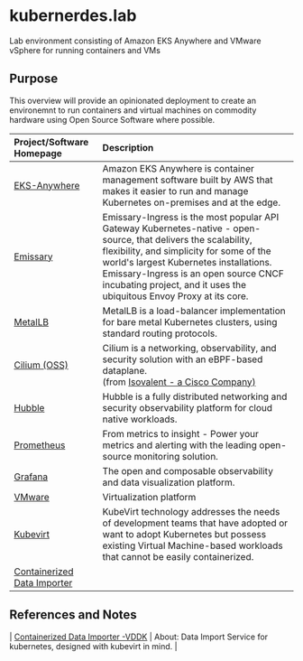 # kubernerdes.lab
Lab environment consisting of Amazon EKS Anywhere and VMware vSphere for running containers and VMs


## Purpose 
This overview will provide an opinionated deployment to create an environemnt to run containers and virtual machines on commodity hardware using Open Source Software where possible.

| Project/Software Homepage | Description |
|:-----------------|:-------------|
| [EKS-Anywhere](https://anywhere.eks.amazonaws.com/) | Amazon EKS Anywhere is container management software built by AWS that makes it easier to run and manage Kubernetes on-premises and at the edge. |
| [Emissary](https://www.getambassador.io/docs/emissary/latest/tutorials/getting-started) | Emissary-Ingress is the most popular API Gateway Kubernetes-native - open-source, that delivers the scalability, flexibility, and simplicity for some of the world's largest Kubernetes installations. Emissary-Ingress is an open source CNCF incubating project, and it uses the ubiquitous Envoy Proxy at its core. |
| [MetalLB](https://metallb.universe.tf/) | MetalLB is a load-balancer implementation for bare metal Kubernetes clusters, using standard routing protocols. |
| [Cilium (OSS)](https://cilium.io/) | Cilium is a networking, observability, and security solution with an eBPF-based dataplane. <BR> (from [Isovalent - a Cisco Company)](https://isovalent.com/) |
| [Hubble](https://github.com/cilium/hubble) | Hubble is a fully distributed networking and security observability platform for cloud native workloads. |
| [Prometheus](https://prometheus.io/) | From metrics to insight - Power your metrics and alerting with the leading open-source monitoring solution. |
| [Grafana](https://github.com/grafana/grafana) | The open and composable observability and data visualization platform. |
| [VMware](https://www.vmware.com/) | Virtualization platform |
| [Kubevirt](https://kubevirt.io/) | KubeVirt technology addresses the needs of development teams that have adopted or want to adopt Kubernetes but possess existing Virtual Machine-based workloads that cannot be easily containerized. |
| [Containerized  Data Importer](https://github.com/kubevirt/containerized-data-importer/) | |






## References and Notes
| [Containerized  Data Importer -VDDK](https://github.com/kubevirt/containerized-data-importer/blob/main/doc/datavolumes.md#vddk-data-volume) | About: Data Import Service for kubernetes, designed with kubevirt in mind. |
